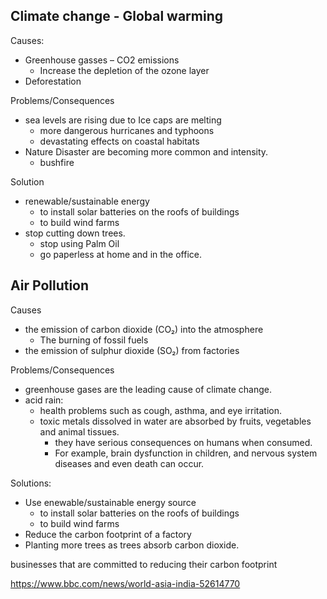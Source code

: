 
Climate change - Global warming
-------------------

Causes:
- Greenhouse gasses – CO2 emissions 
	- Increase the depletion of the ozone layer
- Deforestation

Problems/Consequences
- sea levels are rising due to Ice caps are melting
	- more dangerous hurricanes and typhoons
	- devastating effects on coastal habitats
- Nature Disaster are becoming more common and intensity.
	- bushfire

Solution
- renewable/sustainable energy
	- to install solar batteries on the roofs of buildings 
	- to build wind farms
- stop cutting down trees.
	- stop using Palm Oil
	- go paperless at home and in the office.


Air Pollution
------------------

Causes
- the emission of carbon dioxide (CO₂) into the atmosphere
	- The burning of fossil fuels
- the emission of sulphur dioxide (SO₂) from factories

Problems/Consequences
- greenhouse gases are the leading cause of climate change.
- acid rain:
	- health problems such as cough, asthma, and eye irritation.
	- toxic metals dissolved in water are absorbed by fruits, vegetables and animal tissues.
		- they have serious consequences on humans when consumed. 
		- For example, brain dysfunction in children, and nervous system diseases and even death can occur.
		
Solutions:
- Use enewable/sustainable energy source
	- to install solar batteries on the roofs of buildings 
	- to build wind farms
- Reduce the carbon footprint of a factory
- Planting more trees as trees absorb carbon dioxide. 

businesses that are committed to reducing their carbon footprint

https://www.bbc.com/news/world-asia-india-52614770


<!--stackedit_data:
eyJoaXN0b3J5IjpbLTE0Mzk1MDY3MjhdfQ==
-->